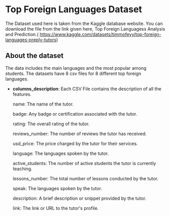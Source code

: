 # Top Foreign Languages Dataset

The Dataset used here is taken from the Kaggle database website. You can download the file from the link given here, Top Foreign Languagess Analysis and Prediction.( https://www.kaggle.com/datasets/timmofeyy/top-foreign-languages-preply-tutors)

## About the dataset

The data includes the main languages and the most popular among students. The datasets have 8 csv files for 8 different top foreign languages.

- **columns_description**: Each CSV File contains the description of all the features.

  name: The name of the tutor.

  badge: Any badge or certification associated with the tutor.

  rating: The overall rating of the tutor.

  reviews_number: The number of reviews the tutor has received.

  usd_price: The price charged by the tutor for their services.

  language: The languages spoken by the tutor.

  active_students: The number of active students the tutor is currently teaching.

  lessons_number: The total number of lessons conducted by the tutor.

  speak: The languages spoken by the tutor.

  description: A brief description or snippet provided by the tutor.

  link: The link or URL to the tutor's profile.
